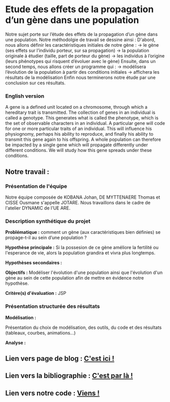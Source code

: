 # Etude des effets de la propagation d’un gène dans une population 

Notre sujet porte sur l’étude des effets de la propagation d’un gène dans une population.
Notre méthodolgie de travail se dessine ainsi : 
D'abord, nous allons définir les caractéristiques initiales de notre gène : 
→ le gène (ses effets sur l’individu porteur, sur sa propagation) 
→ la population originale à étudier (taille, part de porteur du gène) 
→ les individus à l’origine (leurs phénotypes qui risquent d’évoluer avec le gène) 
Ensuite, dans un second temps, nous allons créer un programme qui : 
→ modélisera l’évolution de la population à partir des conditions initiales 
→ affichera les résultats de la modélisation 
Enfin nous terminerons notre étude par une conclusion sur ces résultats.

### English version

A gene is a defined unit located on a chromosome, through which a hereditary trait is transmitted. The collection of genes in an individual is called a genotype. This generates what is called the phenotype, which is the set of observable characters in an individual. A particular gene will code for one or more particular traits of an individual. This will influence his physiognomy, perhaps his ability to reproduce, and finally his ability to transmit this gene again to his offspring. A whole population can therefore be impacted by a single gene which will propagate differently under different conditions. We will study how this gene spreads under these conditions.

## Notre travail :

### Présentation de l'équipe

Notre équipe composée de KOBANA Johan, DE MYTTENAERE Thomas et CISSE Ousmane s'appelle JOTARE. Nous travaillons dans le cadre de l'atelier DYNAMIC de l'UE ARE.

### Description synthétique du projet

**Problématique :** comment un gène (aux caractéristiques bien définies) se propage-t-il au sein d’une population ? 

**Hypothèse principale :** Si la possesion de ce gène améliore la fertilité ou l'esperance de vie, alors la population grandira et vivra plus longtemps.

**Hypothèses secondaires :** 

**Objectifs :** Modéliser l'évolution d'une population ainsi que l'évolution d'un gène au sein de cette population afin de mettre en évidence notre hypothèse.

**Critère(s) d'évaluation :** JSP

### Présentation structurée des résultats

**Modélisation :**

Présentation du choix de modélisation, des outils, du code et des résultats (tableaux, courbes, animations...) 

**Analyse :**


## Lien vers page de blog : <a href="blog.html"> C'est ici ! </a>

## Lien vers la bibliographie : <a href="biblio.html"> C'est par là ! </a>

## Lien vers notre code : <a href="code.html"> Viens ! </a>

